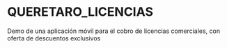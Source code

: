 # QUERETARO_LICENCIAS
Demo de una aplicación móvil para el cobro de licencias comerciales, con oferta de descuentos exclusivos
